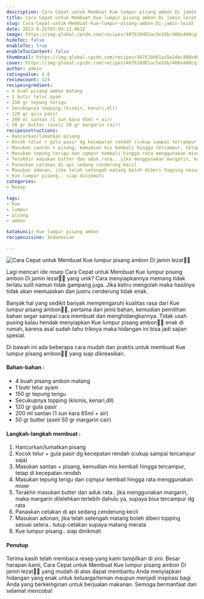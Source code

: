 ```yaml
---
description: Cara Cepat untuk Membuat Kue lumpur pisang ambon Di jamin lezat"
title: Cara Cepat untuk Membuat Kue lumpur pisang ambon Di jamin lezat
slug: Cara-Cepat-untuk-Membuat-Kue-lumpur-pisang-ambon-Di-jamin-lezat
date: 2022-8-25T03:09:12.063Z
image: https://img-global.cpcdn.com/recipes/487610d01ac5e2db/400x400cq70/photo.jpg
hideToc: false
enableToc: true
enableTocContent: false
thumbnail: https://img-global.cpcdn.com/recipes/487610d01ac5e2db/400x400cq70/photo.jpg
cover: https://img-global.cpcdn.com/recipes/487610d01ac5e2db/400x400cq70/photo.jpg
author: admin
ratingvalue: 4.8
reviewcount: 124
recipeingredient:
- 4 buah pisang ambon matang
- 1 butir telur ayam
- 150 gr tepung terigu
- Secukupnya topping (kismis, kenari,dll)
- 120 gr gula pasir
- 200 ml santan (1 sun kara 65ml + air)
- 50 gr butter (aseli 50 gr margarin cair)
recipeinstructions:
- Hancurkan/lumatkan pisang
- Kocok telur + gula pasir dg kecepatan rendah (cukup sampai tercampur saja)
- Masukan santan + pisang, kemudian mix kembali hingga tercampur, tetap di kecepatan rendah
- Masukan tepung terigu dan cqmpur kembali hingga rata menggunakan mixer
- Terakhir masukan butter dan aduk rata.. jika menggunakan margarin, maka margarin dilelehkan terlebih dahulu ya, supaya bisa tercampur dg rata
- Panaskan cetakan di api sedang cenderung kecil
- Masukan adonan, jika telah setengah matang boleh diberi topping sesuai selera.. tutup cetakan supaya matang merata
- Kue lumpur pisang.. siap dinikmati
categories:
- Resep

tags:
- Kue
- lumpur
- pisang
- ambon

katakunci: Kue lumpur pisang ambon
recipecuisine: Indonesian

---
```


![Cara Cepat untuk Membuat Kue lumpur pisang ambon Di jamin lezat👩‍🍳](https://img-global.cpcdn.com/recipes/487610d01ac5e2db/400x400cq70/photo.jpg)

Lagi mencari ide resep Cara Cepat untuk Membuat Kue lumpur pisang ambon Di jamin lezat👩‍🍳 yang unik? Cara menyiapkannya memang tidak terlalu sulit namun tidak gampang juga. Jika keliru mengolah maka hasilnya tidak akan memuaskan dan justru cenderung tidak enak.

Banyak hal yang sedikit banyak mempengaruhi kualitas rasa dari Kue lumpur pisang ambon👩‍🍳, pertama dari jenis bahan, kemudian pemilihan bahan segar sampai cara membuat dan menghidangkannya. Tidak usah pusing kalau hendak menyiapkan Kue lumpur pisang ambon👩‍🍳 enak di rumah, karena asal sudah tahu triknya maka hidangan ini bisa jadi sajian spesial.

Di bawah ini ada beberapa cara mudah dan praktis untuk membuat Kue lumpur pisang ambon👩‍🍳 yang siap dikreasikan.

<!--inarticleads1-->

#### Bahan-bahan :

- 4 buah pisang ambon matang
- 1 butir telur ayam
- 150 gr tepung terigu
- Secukupnya topping (kismis, kenari,dll)
- 120 gr gula pasir
- 200 ml santan (1 sun kara 65ml + air)
- 50 gr butter (aseli 50 gr margarin cair)

<!--inarticleads2-->

#### Langkah-langkah membuat :

1. Hancurkan/lumatkan pisang
1. Kocok telur + gula pasir dg kecepatan rendah (cukup sampai tercampur saja)
1. Masukan santan + pisang, kemudian mix kembali hingga tercampur, tetap di kecepatan rendah
1. Masukan tepung terigu dan cqmpur kembali hingga rata menggunakan mixer
1. Terakhir masukan butter dan aduk rata.. jika menggunakan margarin, maka margarin dilelehkan terlebih dahulu ya, supaya bisa tercampur dg rata
1. Panaskan cetakan di api sedang cenderung kecil
1. Masukan adonan, jika telah setengah matang boleh diberi topping sesuai selera.. tutup cetakan supaya matang merata
1. Kue lumpur pisang.. siap dinikmati

#### Penutup

Terima kasih telah membaca resep yang kami tampilkan di sini. Besar harapan kami, Cara Cepat untuk Membuat Kue lumpur pisang ambon Di jamin lezat👩‍🍳 yang mudah di atas dapat membantu Anda menyiapkan hidangan yang enak untuk keluarga/teman maupun menjadi inspirasi bagi Anda yang berkeinginan untuk berjualan makanan. Semoga bermanfaat dan selamat mencoba!